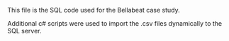 This file is the SQL code used for the Bellabeat case study. 

Additional c# scripts were used to import the .csv files dynamically to the SQL server.
